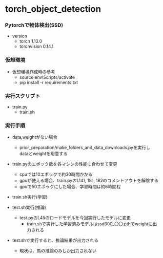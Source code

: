 # torch_object_detection

### Pytorchで物体検出(SSD)

- version
  - torch 1.13.0
  - torchvision 0.14.1


### 仮想環境
- 仮想環境作成時の参考
  - source env/Scripts/activate
  - pip install -r requirements.txt


### 実行スクリプト

- train.py
  - train.sh

### 実行手順

- data,weightがない場合
  - prior_preparation/make_folders_and_data_downloads.pyを実行しdataとweightを用意する

- train.pyのエポック数を各マシンの性能に合わせて変更
  - cpuでは10エポックで約30時間かかる
  - gpuが使える場合、train.pyのL141, 181, 182のコメントアウトを解除する
  - gpuで50エポックにした場合、学習時間は約6時間程

- train.sh実行(学習)

- test.sh実行(推論)
  - test.pyのL45のロードモデルを今回実行したモデルに変更
     - train.shで実行した学習済みモデルはssd300_〇〇.pthでweightに出力される

- test.shで実行すると、推論結果が出力される
  - 現状は、馬の推論のみしか出力されない
